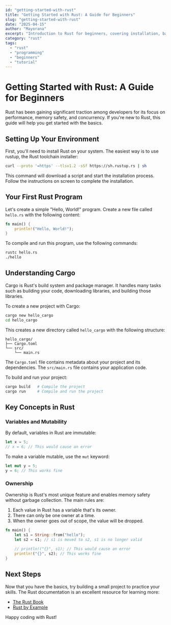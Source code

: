 ```yaml
---
id: "getting-started-with-rust"
title: "Getting Started with Rust: A Guide for Beginners"
slug: "getting-started-with-rust"
date: "2025-04-15"
author: "Mayorana"
excerpt: "Introduction to Rust for beginners, covering installation, basic syntax, and your first project."
category: "rust"
tags:
  - "rust"
  - "programming"
  - "beginners"
  - "tutorial"
---
```


# Getting Started with Rust: A Guide for Beginners

Rust has been gaining significant traction among developers for its focus on performance, memory safety, and concurrency. If you're new to Rust, this guide will help you get started with the basics.

## Setting Up Your Environment

First, you'll need to install Rust on your system. The easiest way is to use rustup, the Rust toolchain installer:

```bash
curl --proto '=https' --tlsv1.2 -sSf https://sh.rustup.rs | sh
```

This command will download a script and start the installation process. Follow the instructions on screen to complete the installation.

## Your First Rust Program

Let's create a simple "Hello, World!" program. Create a new file called `hello.rs` with the following content:

```rust
fn main() {
    println!("Hello, World!");
}
```

To compile and run this program, use the following commands:

```bash
rustc hello.rs
./hello
```

## Understanding Cargo

Cargo is Rust's build system and package manager. It handles many tasks such as building your code, downloading libraries, and building those libraries.

To create a new project with Cargo:

```bash
cargo new hello_cargo
cd hello_cargo
```

This creates a new directory called `hello_cargo` with the following structure:

```
hello_cargo/
├── Cargo.toml
└── src/
    └── main.rs
```

The `Cargo.toml` file contains metadata about your project and its dependencies. The `src/main.rs` file contains your application code.

To build and run your project:

```bash
cargo build   # Compile the project
cargo run     # Compile and run the project
```

## Key Concepts in Rust

### Variables and Mutability

By default, variables in Rust are immutable:

```rust
let x = 5;
// x = 6; // This would cause an error
```

To make a variable mutable, use the `mut` keyword:

```rust
let mut y = 5;
y = 6; // This works fine
```

### Ownership

Ownership is Rust's most unique feature and enables memory safety without garbage collection. The main rules are:

1. Each value in Rust has a variable that's its owner.
2. There can only be one owner at a time.
3. When the owner goes out of scope, the value will be dropped.

```rust
fn main() {
    let s1 = String::from("hello");
    let s2 = s1; // s1 is moved to s2, s1 is no longer valid
    
    // println!("{}", s1); // This would cause an error
    println!("{}", s2); // This works fine
}
```

## Next Steps

Now that you have the basics, try building a small project to practice your skills. The Rust documentation is an excellent resource for learning more:

- [The Rust Book](https://doc.rust-lang.org/book/)
- [Rust by Example](https://doc.rust-lang.org/rust-by-example/)

Happy coding with Rust!

